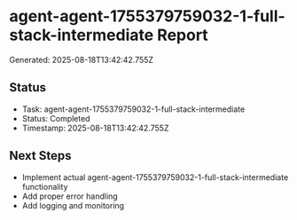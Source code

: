 # agent-agent-1755379759032-1-full-stack-intermediate Report

Generated: 2025-08-18T13:42:42.755Z

## Status
- Task: agent-agent-1755379759032-1-full-stack-intermediate
- Status: Completed
- Timestamp: 2025-08-18T13:42:42.755Z

## Next Steps
- Implement actual agent-agent-1755379759032-1-full-stack-intermediate functionality
- Add proper error handling
- Add logging and monitoring
